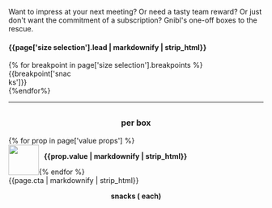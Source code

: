 <div class="col-xs-12 col-md-5 calculator">
  <p style="margin-bottom: 0">Want to impress at your next meeting? Or need a tasty team reward? Or just don't want the commitment of a subscription? Gnibl's one-off boxes to the rescue.</p>
  <!--SIZE SELECTION-->
  <div class="col-xs-12 col-sm-6 col-md-12">
    <h4>{{page['size selection'].lead | markdownify | strip_html}}</h4>
    <div class="tabs size-selection">
    {% for breakpoint in page['size selection'].breakpoints %}
    <div class="btn-tab {% if forloop.first %} selected-tab {% endif %}" data-box-size="{{breakpoint.box}}" style="width: 25%">
      {{breakpoint['snacks']}}
    </div>
    {%endfor%}
    </div>
  </div>
  <div class="hidden-sm hidden-xs">
  <hr>
  <div class="row">
    <div class="col-xs-12">
      <h2 class="price" style="text-transform: none; text-align: center;">
        <span class="cost"></span> <small style='font-size: 16px'>per box</small>
      </h2>
    </div>
    {% for prop in page['value props'] %}
    <div class="col-xs-12 col-sm-6"  style="margin-bottom: 20px">
      <img src="{{prop.image}}" style="width: 60px; float: left;">
      <p style="font-size: 14px;font-weight: bold; width: calc(100% - 70px); margin-left: 10px; float: left">{{prop.value | markdownify | strip_html}}</p>
    </div>
    {% endfor %}
  </div>
  <a class="product-link btn btn-red" style="max-width: none"><span class="pricing-cta">{{page.cta | markdownify | strip_html}}</span></a>
  <p class="additional-info" style="font-size: 14px; font-weight: bold; text-align: center">
    <span class="snack-num"></span> snacks
    (<span class="per-snack"></span> each)</p>
  </div>
</div>
<style>
@media (min-width: 992px) {
  .price {
    margin-top: 5px;
  }
}
</style>

<script>
// set number of snacks to default
var snack_num = {{page['starter box']['number of snacks']}};

// set cost to default
var cost = {{page['starter box'].cost}};

// set CTAs for reference in JS
var cta = "{{page.cta}}";

var starterboxname = "{{page['starter box'].name}}";
var smallboxname = "{{page['small box'].name}}";
var mediumboxname = "{{page['medium box'].name}}";
var customboxname = "{{page['jumbo box'].name}}";

var oneoff = true;
function calculatePrice() {
  if (box_size == "small box") {
    snack_num = {{page['small box']['number of snacks']}};
    cost = {{page['small box']['cost']}};
    custom_box = false;
  } else if (box_size == "medium box") {
    snack_num = {{page['medium box']['number of snacks']}};
    cost = {{page['medium box']['cost']}};
    custom_box = false;
  } else if (box_size == "starter box") {
    snack_num = {{page['starter box']['number of snacks']}};
    cost = {{page['starter box']['cost']}};
    custom_box = false;
  } else if (box_size == "jumbo box") {
    snack_num = {{page['jumbo box']['number of snacks']}};
    cost = {{page['jumbo box']['cost']}};
    custom_box = false;
  }
}
</script>
